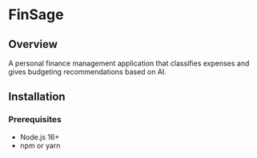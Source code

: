 # FinSage

## Overview
A personal finance management application that classifies expenses and gives budgeting recommendations based on AI.

## Installation
### Prerequisites
- Node.js 16+
- npm or yarn





